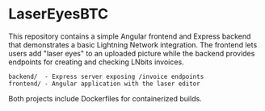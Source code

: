 # LaserEyesBTC

This repository contains a simple Angular frontend and Express backend that demonstrates a basic Lightning Network integration. The frontend lets users add "laser eyes" to an uploaded picture while the backend provides endpoints for creating and checking LNbits invoices.

```
backend/  - Express server exposing /invoice endpoints
frontend/ - Angular application with the laser editor
```

Both projects include Dockerfiles for containerized builds.
